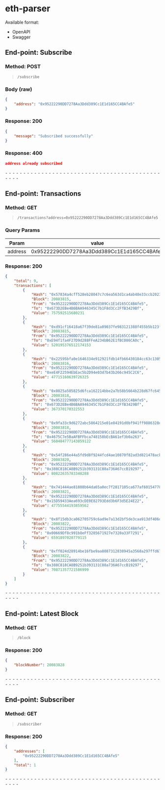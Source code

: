 # eth-parser

Available format:
- OpenAPI
- Swagger

## End-point: Subscribe
### Method: POST
>```
>/subscribe
>```
### Body (**raw**)

```json
{
    "address": "0x95222290DD7278Aa3Ddd389Cc1E1d165CC4BAfe5"
}
```

### Response: 200
```json
{
    "message": "Subscribed successfully"
}
```

### Response: 400
```json
address already subscribed

```


⁃ ⁃ ⁃ ⁃ ⁃ ⁃ ⁃ ⁃ ⁃ ⁃ ⁃ ⁃ ⁃ ⁃ ⁃ ⁃ ⁃ ⁃ ⁃ ⁃ ⁃ ⁃ ⁃ ⁃ ⁃ ⁃ ⁃ ⁃ ⁃ ⁃ ⁃ ⁃ ⁃ ⁃ ⁃ ⁃ ⁃ ⁃ ⁃ ⁃ ⁃ ⁃ ⁃ ⁃ ⁃ ⁃ ⁃

## End-point: Transactions
### Method: GET
>```
>/transactions?address=0x95222290DD7278Aa3Ddd389Cc1E1d165CC4BAfe5
>```
### Query Params

|Param|value|
|---|---|
|address|0x95222290DD7278Aa3Ddd389Cc1E1d165CC4BAfe5|


### Response: 200
```json
{
    "total": 9,
    "transactions": [
        {
            "Hash": "0x57834a4cff528eb28047c7c6ea563d1ca4ab48e33ccb202314bda06871b4d999",
            "Block": 20083815,
            "From": "0x95222290DD7278Aa3Ddd389Cc1E1d165CC4BAfe5",
            "To": "0x673D2EBe4B6BAA946345C7b1F8d3Cc2FfB3429Bf",
            "Value": 757592515680231
        },
        {
            "Hash": "0xd91cf16418a67f39de81a89037fe983121388f455b5b123fe4280c9d6bb76960",
            "Block": 20083815,
            "From": "0x95222290DD7278Aa3Ddd389Cc1E1d165CC4BAfe5",
            "To": "0xE94f1fa4F27D9d288FFeA234bB62E1fBC086CA0c",
            "Value": 520195376512174153
        },
        {
            "Hash": "0x22595bfa0e1646334e912921fdb14fb66430184cc63c1305d7b11ed06cd4fa8b",
            "Block": 20083816,
            "From": "0x95222290DD7278Aa3Ddd389Cc1E1d165CC4BAfe5",
            "To": "0xeE4F22594EbEac5b2D94e03d7b43b266c945C2C6",
            "Value": 47715160639726325
        },
        {
            "Hash": "0x0825a505825d6fca162214bbe2a7b58b5664b228d67fc645fc24bd11d81b924b",
            "Block": 20083818,
            "From": "0x95222290DD7278Aa3Ddd389Cc1E1d165CC4BAfe5",
            "To": "0x673D2EBe4B6BAA946345C7b1F8d3Cc2FfB3429Bf",
            "Value": 367370170322553
        },
        {
            "Hash": "0x9fa33c9d6272abc5864215e01e84191d0bf941ff9886328d55f4f35d6f61f6f0",
            "Block": 20083818,
            "From": "0x95222290DD7278Aa3Ddd389Cc1E1d165CC4BAfe5",
            "To": "0x4675C7e5BaAFBFFbca748158bEcBA61ef3b0a263",
            "Value": 560484777143059122
        },
        {
            "Hash": "0x54f286e44a5fd9d8f9244fcd4ae10870f82ad3d821478acbd1a6576656e5c1e0",
            "Block": 20083820,
            "From": "0x95222290DD7278Aa3Ddd389Cc1E1d165CC4BAfe5",
            "To": "0x388C818CA8B9251b393131C08a736A67ccB19297",
            "Value": 80822635783348288
        },
        {
            "Hash": "0x741444ae81808b64da65a0ec7f2817105ca677af6015477849d2d485e6a66a91",
            "Block": 20083821,
            "From": "0x95222290DD7278Aa3Ddd389Cc1E1d165CC4BAfe5",
            "To": "0x15D59433Aea693cDE0E82793Edd3b6F3d5E24E22",
            "Value": 47755544193859562
        },
        {
            "Hash": "0x8f15db3ca062705759c6ad9e7a13d2bf5de3caa913df406db9f72423b4048ed5",
            "Block": 20083822,
            "From": "0x95222290DD7278Aa3Ddd389Cc1E1d165CC4BAfe5",
            "To": "0x00669Df8c991b8eFf3285671927e7320a33F7291",
            "Value": 6591897028779115
        },
        {
            "Hash": "0xff024d28914be16fbe9aa8087312838945a3568a297ffd67fa3b0c0dec111202",
            "Block": 20083822,
            "From": "0x95222290DD7278Aa3Ddd389Cc1E1d165CC4BAfe5",
            "To": "0x388C818CA8B9251b393131C08a736A67ccB19297",
            "Value": 70871357721586999
        }
    ]
}
```


⁃ ⁃ ⁃ ⁃ ⁃ ⁃ ⁃ ⁃ ⁃ ⁃ ⁃ ⁃ ⁃ ⁃ ⁃ ⁃ ⁃ ⁃ ⁃ ⁃ ⁃ ⁃ ⁃ ⁃ ⁃ ⁃ ⁃ ⁃ ⁃ ⁃ ⁃ ⁃ ⁃ ⁃ ⁃ ⁃ ⁃ ⁃ ⁃ ⁃ ⁃ ⁃ ⁃ ⁃ ⁃ ⁃ ⁃

## End-point: Latest Block
### Method: GET
>```
>/block
>```
### Response: 200
```json
{
    "blockNumber": 20083828
}
```


⁃ ⁃ ⁃ ⁃ ⁃ ⁃ ⁃ ⁃ ⁃ ⁃ ⁃ ⁃ ⁃ ⁃ ⁃ ⁃ ⁃ ⁃ ⁃ ⁃ ⁃ ⁃ ⁃ ⁃ ⁃ ⁃ ⁃ ⁃ ⁃ ⁃ ⁃ ⁃ ⁃ ⁃ ⁃ ⁃ ⁃ ⁃ ⁃ ⁃ ⁃ ⁃ ⁃ ⁃ ⁃ ⁃ ⁃

## End-point: Subscriber
### Method: GET
>```
>/subscriber
>```
### Response: 200
```json
{
    "addresses": [
        "0x95222290DD7278Aa3Ddd389Cc1E1d165CC4BAfe5"
    ],
    "total": 1
}
```


⁃ ⁃ ⁃ ⁃ ⁃ ⁃ ⁃ ⁃ ⁃ ⁃ ⁃ ⁃ ⁃ ⁃ ⁃ ⁃ ⁃ ⁃ ⁃ ⁃ ⁃ ⁃ ⁃ ⁃ ⁃ ⁃ ⁃ ⁃ ⁃ ⁃ ⁃ ⁃ ⁃ ⁃ ⁃ ⁃ ⁃ ⁃ ⁃ ⁃ ⁃ ⁃ ⁃ ⁃ ⁃ ⁃ ⁃
